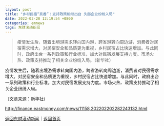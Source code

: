 ```yaml
---
layout: post
title: "乡村民宿“真香”：支持政策相继出台 头部企业纷纷入局"
date: 2022-02-20 12:19:54 +0800
categories: emnews
tags: 东财滚动新闻
---
```

> 疫情发生后，随着出境游需求转向国内游，跨省游转向周边游，消费者对民宿需求增大，对民宿安全和品质更为重视，乡村民宿占比快速增加。与此同时，政府出台一系列政策和行业标准，加大对民宿发展支持力度。市场火热、政策支持推动了相关企业纷纷入局。（新华社）

<p>疫情发生后，随着出境游需求转向国内游，跨省游转向周边游，消费者对民宿需求增大，对民宿安全和品质更为重视，乡村民宿占比快速增加。与此同时，政府出台一系列政策和行业标准，加大对民宿发展支持力度。市场火热、政策支持推动了相关企业纷纷入局。</p><p class="em_media">（文章来源：新华社）</p>

<http://finance.eastmoney.com/news/11158,202202202282243132.html>

[返回东财滚动新闻](//finews.withounder.com/emnews/)｜[返回首页](//finews.withounder.com/)